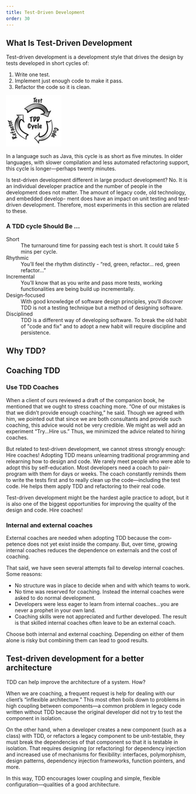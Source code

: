 ```yaml
---
title: Test-Driven Development
order: 30
---
```


## What Is Test-Driven Development

Test-driven development is a development style that drives the design by tests developed in short cycles of:

1. Write one test.
2. Implement just enough code to make it pass.
3. Refactor the code so it is clean.

<img src="/img/technical-excellence/tdd.png" width="30%">

In a language such as Java, this cycle is as short as five minutes. In older languages, with slower compilation and less automated refactoring support, this cycle is longer—perhaps twenty minutes.

Is test-driven development different in large product development? No. It is an individual developer practice and the number of people in the development does not matter.
The amount of legacy code, old technology, and embedded develop- ment does have an impact on unit testing and test-driven development. Therefore, most experiments in this section are related to these.

### A TDD cycle Should Be ...

<dl>
<dt>Short</dt>
<dd>The turnaround time for passing each test is short. It could take 5 mins per cycle.</dd>

<dt>Rhythmic</dt>
<dd>You’ll feel the rhythm distinctly - “red, green, refactor... red, green refactor...”</dd>

<dt>Incremental</dt>
<dd>You’ll know that as you write and pass more tests, working functionalities are being build up incrementally.</dd>

<dt>Design-focused</dt>
<dd>With good knowledge of software design principles, you’ll discover TDD is not a testing technique but a method of designing software.</dd>

<dt>Disciplined</dt>
<dd>TDD is a different way of developing software. To break the old habit of "code and fix" and to adopt a new habit will require discipline and persistence.</dd>
</dl>

## Why TDD?


## Coaching TDD

### Use TDD Coaches

When a client of ours reviewed a draft of the companion book, he mentioned that we ought to stress coaching more. “One of our mistakes is that we didn’t provide enough coaching,” he said. Though we agreed with him, we pointed out that since we are both consultants and provide such coaching, this advice would not be very credible. We might as well add an experiment “Try...Hire us.” Thus, we minimized the advice related to hiring coaches.

But related to test-driven development, we cannot stress strongly enough: Hire coaches! Adopting TDD means unlearning traditional programming and relearning how to design and code. We rarely meet people who were able to adopt this by self-education. Most developers need a coach to pair-program with them for days or weeks. The coach constantly reminds them to write the tests first and to really clean up the code—including the test code. He helps them apply TDD and refactoring to their real code.

Test-driven development might be the hardest agile practice to adopt, but it is also one of the biggest opportunities for improving the quality of the design and code. Hire coaches!

### Internal and external coaches

External coaches are needed when adopting TDD because the com- petence does not yet exist inside the company. But, over time, growing internal coaches reduces the dependence on externals and the cost of coaching.

That said, we have seen several attempts fail to develop internal coaches. Some reasons:

* No structure was in place to decide when and with which teams to work.
* No time was reserved for coaching. Instead the internal coaches were asked to do normal development.
* Developers were less eager to learn from internal coaches...you are never a prophet in your own land.
* Coaching skills were not appreciated and further developed. The result is that skilled internal coaches often leave to be an external coach.

Choose both internal and external coaching. Depending on either of them alone is risky but combining them can lead to good results.

## Test-driven development for a better architecture

TDD can help improve the architecture of a system. How?

When we are coaching, a frequent request is help for dealing with our client’s “inflexible architecture.” This most often boils down to problems in high coupling between components—a common problem in legacy code written without TDD because the original developer did not try to test the component in isolation.

On the other hand, when a developer creates a new component (such as a class) with TDD, or refactors a legacy component to be unit-testable, they must break the dependencies of that component so that it is testable in isolation. That requires designing (or refactoring) for dependency injection and increased use of mechanisms for flexibility: interfaces, polymorphism, design patterns, dependency injection frameworks, function pointers, and more.

In this way, TDD encourages lower coupling and simple, flexible configuration—qualities of a good architecture.